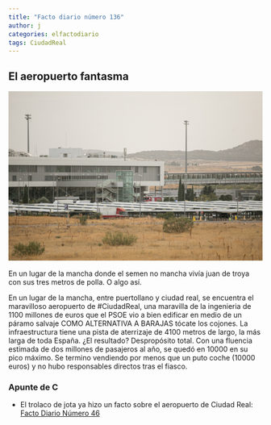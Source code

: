 ```yaml
---
title: "Facto diario número 136"
author: j
categories: elfactodiario
tags: CiudadReal
---
```


## El aeropuerto fantasma

![Aeropuerto de Ciudad Real](/elfactodiario/_assets/aeropuerto-ciudad-real.png)

En un lugar de la mancha donde el semen no mancha vivía juan de troya con sus tres metros de polla. O algo así.

En un lugar de la mancha, entre puertollano y ciudad real, se encuentra el maravilloso aeropuerto de #CiudadReal, una maravilla de la ingenieria de 1100 millones de euros que el PSOE vio a bien edificar en medio de un páramo salvaje COMO ALTERNATIVA A BARAJAS tócate los cojones. La infraestructura tiene una pista de aterrizaje de 4100 metros de largo, la más larga de toda España. ¿El resultado? Despropósito total. Con una fluencia estimada de dos millones de pasajeros al año, se quedó en 10000 en su pico máximo. Se termino vendiendo por menos que un puto coche (10000 euros) y no hubo responsables directos tras el fiasco.

### Apunte de C

- El trolaco de jota ya hizo un facto sobre el aeropuerto de Ciudad Real: [Facto Diario Número 46](/elfactodiario/_posts/2025-06-28-facto-diario-numero-46.md)

